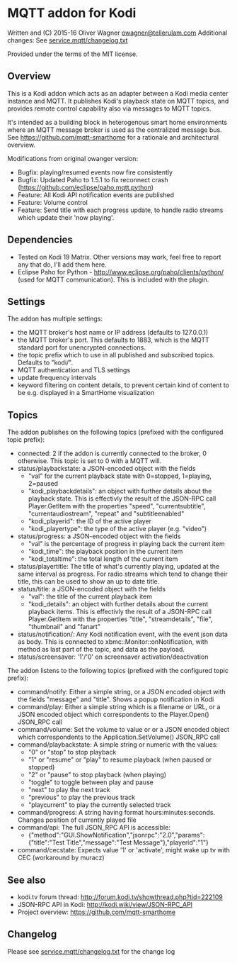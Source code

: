 MQTT addon for Kodi
===================

  Written and (C) 2015-16 Oliver Wagner <owagner@tellerulam.com>
  Additional changes: See [service.mqtt/changelog.txt](service.mqtt/changelog.txt)
  
  Provided under the terms of the MIT license.


Overview
--------
This is a Kodi addon which acts as an adapter between a Kodi media center instance and MQTT. 
It publishes Kodi's playback state on MQTT topics, and provides remote control capability also via 
messages to MQTT topics.

It's intended as a building block in heterogenous smart home environments where an MQTT message broker is used as the centralized message bus.
See https://github.com/mqtt-smarthome for a rationale and architectural overview.

Modifications from original owanger version:
* Bugfix: playing/resumed events now fire consistently
* Bugfix: Updated Paho to 1.5.1 to fix reconnect crash (https://github.com/eclipse/paho.mqtt.python)
* Feature: All Kodi API notification events are published
* Feature: Volume control
* Feature: Send title with each progress update, to handle radio streams which update their 'now playing'.

Dependencies
------------
* Tested on Kodi 19 Matrix. Other versions may work, feel free to report any that do, I'll add them here.
* Eclipse Paho for Python - http://www.eclipse.org/paho/clients/python/ (used for MQTT communication).
  This is included with the plugin.


Settings
--------
The addon has multiple settings:

* the MQTT broker's host name or IP address (defaults to 127.0.0.1)
* the MQTT broker's port. This defaults to 1883, which is the MQTT standard port for unencrypted connections.
* the topic prefix which to use in all published and subscribed topics. Defaults to "kodi/".
* MQTT authentication and TLS settings
* update frequency intervals
* keyword filtering on content details, to prevent certain kind of content to be e.g. displayed in a SmartHome visualization


Topics
------
The addon publishes on the following topics (prefixed with the configured topic prefix):

* connected: 2 if the addon is currently connected to the broker, 0 otherwise. This topic is set to 0 with a MQTT will.
* status/playbackstate: a JSON-encoded object with the fields
  - "val" for the current playback state with 0=stopped, 1=playing, 2=paused
  - "kodi_playbackdetails": an object with further details about the playback state. This is effectivly the result
    of the JSON-RPC call Player.GetItem with the properties "speed", "currentsubtitle", "currentaudiostream", "repeat"
    and "subtitleenabled"
  - "kodi_playerid": the ID of the active player
  - "kodi_playertype": the type of the active player (e.g. "video")
* status/progress: a JSON-encoded object with the fields
  - "val" is the percentage of progress in playing back the current item
  - "kodi_time": the playback position in the current item
  - "kodi_totaltime": the total length of the current item
* status/playertitle: The title of what's currently playing, updated at the same interval as progress.
  For radio streams which tend to change their title, this can be used to show an up to date title.
* status/title: a JSON-encoded object with the fields
  - "val": the title of the current playback item
  - "kodi_details": an object with further details about the current playback items. This is effectivly the result
    of a JSON-RPC call Player.GetItem with the properties "title", "streamdetails", "file", "thumbnail"
    and "fanart"
* status/notification/<event>: Any Kodi notification event, with the event json data as body.
  This is connected to xbmc::Monitor::onNotification, with method as last part of the topic, and data as the payload.
* status/screensaver: '1'/'0' on screensaver activation/deactivation

The addon listens to the following topics (prefixed with the configured topic prefix):

* command/notify: Either a simple string, or a JSON encoded object with the fields "message" and "title". Shows 
  a popup notification in Kodi
* command/play: Either a simple string which is a filename or URL, or a JSON encoded object which  correspondents
  to the Player.Open() JSON_RPC call
* command/volume: Set the volume to value or or a JSON encoded object which  correspondents
  to the Application.SetVolume() JSON_RPC call
* command/playbackstate: A simple string or numeric with the values:
  - "0" or "stop" to stop playback
  - "1" or "resume" or "play" to resume playback (when paused or stopped)
  - "2" or "pause" to stop playback (when playing)
  - "toggle" to toggle between play and pause
  - "next" to play the next track
  - "previous" to play the previous track
  - "playcurrent" to play the currently selected track
* command/progress: A string having format hours:minutes:seconds. Changes position of currently played file
* command/api: The full JSON_RPC API is accessible:
  - {"method":"GUI.ShowNotification","jsonrpc":"2.0","params":{"title":"Test Title","message":"Test Message"},"playerid":"1"}
* command/cecstate: Expects value '1' or 'activate', might wake up tv with CEC (workaround by muracz)



See also
--------
- kodi.tv forum thread: http://forum.kodi.tv/showthread.php?tid=222109
- JSON-RPC API in Kodi: http://kodi.wiki/view/JSON-RPC_API
- Project overview: https://github.com/mqtt-smarthome


Changelog
---------
Please see [service.mqtt/changelog.txt](service.mqtt/changelog.txt) for the change log
